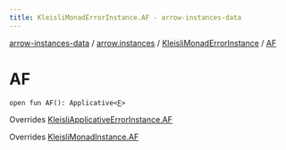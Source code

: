 ```yaml
---
title: KleisliMonadErrorInstance.AF - arrow-instances-data
---
```


[arrow-instances-data](../../index.html) / [arrow.instances](../index.html) / [KleisliMonadErrorInstance](index.html) / [AF](./-a-f.html)

# AF

`open fun AF(): Applicative<`[`F`](index.html#F)`>`

Overrides [KleisliApplicativeErrorInstance.AF](../-kleisli-applicative-error-instance/-a-f.html)

Overrides [KleisliMonadInstance.AF](../-kleisli-monad-instance/-a-f.html)

